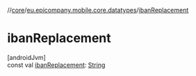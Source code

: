 //[core](../../index.md)/[eu.epicompany.mobile.core.datatypes](index.md)/[ibanReplacement](iban-replacement.md)

# ibanReplacement

[androidJvm]\
const val [ibanReplacement](iban-replacement.md): [String](https://kotlinlang.org/api/latest/jvm/stdlib/kotlin/-string/index.html)
